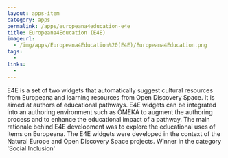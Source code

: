 ```yaml
---
layout: apps-item
category: apps
permalink: /apps/europeana4education-e4e
title: Europeana4Education (E4E)
imageurl:
  - /img/apps/Europeana4Education%20(E4E)/Europeana4Education.png
tags:
  - 
links:
  - 
---
```


E4E is a set of two widgets that automatically suggest cultural resources from Europeana and learning resources from Open Discovery Space. It is aimed at authors of educational pathways. E4E widgets can be integrated into an authoring environment such as OMEKA to augment the authoring process and to enhance the educational impact of a pathway. The main rationale behind E4E development was to explore the educational uses of items on Europeana. The E4E widgets were developed in the context of the Natural Europe and Open Discovery Space projects. Winner in the category 'Social Inclusion'
